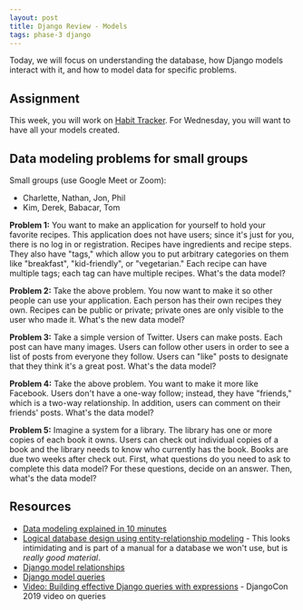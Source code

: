 ```yaml
---
layout: post
title: Django Review - Models
tags: phase-3 django
---
```


Today, we will focus on understanding the database, how Django models interact with it, and how to model data for specific problems.

## Assignment

This week, you will work on [Habit Tracker](https://classroom.github.com/a/47PanCbE). For Wednesday, you will want to have all your models created.

## Data modeling problems for small groups

Small groups (use Google Meet or Zoom):

- Charlette, Nathan, Jon, Phil
- Kim, Derek, Babacar, Tom

**Problem 1:** You want to make an application for yourself to hold your favorite recipes. This application does not have users; since it's just for you, there is no log in or registration. Recipes have ingredients and recipe steps. They also have "tags," which allow you to put arbitrary categories on them like "breakfast", "kid-friendly", or "vegetarian." Each recipe can have multiple tags; each tag can have multiple recipes. What's the data model?

**Problem 2:** Take the above problem. You now want to make it so other people can use your application. Each person has their own recipes they own. Recipes can be public or private; private ones are only visible to the user who made it. What's the new data model?

**Problem 3:** Take a simple version of Twitter. Users can make posts. Each post can have many images. Users can follow other users in order to see a list of posts from everyone they follow. Users can "like" posts to designate that they think it's a great post. What's the data model?

**Problem 4:** Take the above problem. You want to make it more like Facebook. Users don't have a one-way follow; instead, they have "friends," which is a two-way relationship. In addition, users can comment on their friends' posts. What's the data model?

**Problem 5:** Imagine a system for a library. The library has one or more copies of each book it owns. Users can check out individual copies of a book and the library needs to know who currently has the book. Books are due two weeks after check out. First, what questions do you need to ask to complete this data model? For these questions, decide on an answer. Then, what's the data model?

## Resources

- [Data modeling explained in 10 minutes](https://www.credera.com/insights/data-modeling-explained-in-10-minutes-or-less/)
- [Logical database design using entity-relationship modeling](https://www.ibm.com/support/knowledgecenter/SSEPEK_11.0.0/intro/src/tpc/db2z_logicaldbdesignentityrelationshp.html) - This looks intimidating and is part of a manual for a database we won't use, but is _really good material_.
- [Django model relationships](https://docs.djangoproject.com/en/3.0/topics/db/models/#relationships)
- [Django model queries](https://docs.djangoproject.com/en/3.0/topics/db/queries/)
- [Video: Building effective Django queries with expressions](https://www.youtube.com/watch?v=a-sfr6y_hY8&list=PL2NFhrDSOxgXXUMIGOs8lNe2B-f4pXOX-&index=9) - DjangoCon 2019 video on queries
